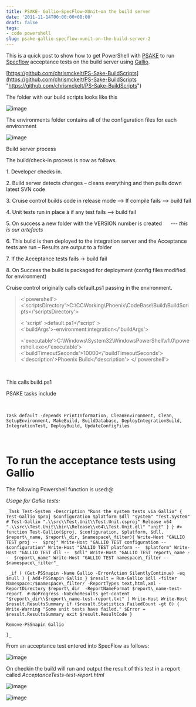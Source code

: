 ```yaml
---
title: PSAKE- Gallio–SpecFlow–XUnit–on the build server
date: '2011-11-14T00:00:00+08:00'
draft: false
tags:
- code powershell
slug: psake-gallio-specflow-xunit-on-the-build-server-2
---
```


This is a quick post to show how to get PowerShell with [PSAKE](http://codebetter.com/jameskovacs/2010/04/12/psake-v4-00/) to run [Specflow](http://specflow.org/) acceptance tests on the build server using [Gallio](http://www.gallio.org/).

[https://github.com/chrismckelt/PS-Sake-BuildScripts](https://github.com/chrismckelt/PS-Sake-BuildScripts "https://github.com/chrismckelt/PS-Sake-BuildScripts")


The folder with our build scripts looks like this

![image](https://user-images.githubusercontent.com/662868/120942836-06363080-c75e-11eb-9e2f-0a43b021e334.png)


The environments folder contains all of the configuration files for each environment

![image](https://user-images.githubusercontent.com/662868/120924073-7021ec00-c704-11eb-83f0-c51328e36f54.png)

Build server process
 

The build/check-in process is now as follows.

1\. Developer checks in.

2\. Build server detects changes – cleans everything and then pulls down latest SVN code

3\. Cruise control builds code in release mode –> If compile fails –> build fail

4\. Unit tests run in place à if any test fails –> build fail

5\. On success a new folder with the VERSION number is created      --- _this is our artefacts_

6\. This build is then deployed to the integration server and the Acceptance tests are run – Results are output to a folder

7\. If the Acceptance tests fails -> build fail

8\. On Success the build is packaged for deployment (config files modified for environment)


Cruise control originally calls default.ps1 passing in the environment.

> <'powershell'>   
> <'scriptsDirectory'>C:\\CCWorking\\Phoenix\\CodeBase\\Build\\BuildScripts</'scriptsDirectory'>  
> <!--Scrips folder-->   
> < 'script' >default.ps1</'script' >   
> <'buildArgs'>-environment:integration</'buildArgs'>  
> <!-- Project working folder -workingDir C:\\project1\\working-->   
> <'executable'>C:\\Windows\\System32\\WindowsPowerShell\\v1.0\\powershell.exe</'executable'>   
> <'buildTimeoutSeconds'>10000</'buildTimeoutSeconds'> <'description'>Phoenix Build</'description'> </'powershell'>
> 
 

This calls build.ps1

PSAKE tasks include

 

    Task default -depends PrintInformation, CleanEnvironment, Clean, SetupEnvironment, MakeBuild, BuildDatabase, DeployIntegrationBuild, IntegrationTest, DeployBuild, UpdateConfigFiles

 

# To run the acceptance tests using Gallio

The following Powershell function is used:@

_Usage for Gallio tests:_

    _Task Test-System -Description "Runs the system tests via Gallio" { Test-Gallio $proj $configuration $platform $dll "system" "Test.System" # Test-Gallio ".\\src\\Test.Unit\\Test.Unit.csproj" Release x64 ".\\src\\Test.Unit\\bin\\Release\\x64\\Test.Unit.dll" "unit" } } #> function Test-Gallio($proj, $configuration, $platform, $dll, $report\_name, $report\_dir, $namespace\_filter){ Write-Host "GALLIO TEST proj --  $proj" Write-Host "GALLIO TEST configuration --  $configuration" Write-Host "GALLIO TEST platform --  $platform" Write-Host "GALLIO TEST dll --  $dll" Write-Host "GALLIO TEST report\_name --  $report\_name" Write-Host "GALLIO TEST namespace\_filter --  $namespace\_filter"_

     _if ( (Get-PSSnapin -Name Gallio -ErrorAction SilentlyContinue) -eq $null ) { Add-PSSnapin Gallio } $result = Run-Gallio $dll -filter Namespace:/$namespace\_filter/ -ReportTypes text,html,xml -ReportDirectory $report\_dir  -ReportNameFormat $report\_name-test-report  #-NoProgress -NoEchoResults get-content "$report\_dir\\$report\_name-test-report.txt" | Write-Host Write-Host $result.ResultsSummary if ($result.Statistics.FailedCount -gt 0) { Write-Warning "Some unit tests have failed." $Error = $result.ResultsSummary exit $result.ResultCode }

    Remove-PSSnapin Gallio
  
    }_

From an acceptance test entered into SpecFlow as follows:

![image](https://user-images.githubusercontent.com/662868/120924208-1241d400-c705-11eb-9f59-c0215571af2c.png)

On checkin the build will run and output the result of this test in a report called _AcceptanceTests-test-report.html_ 


![image](https://user-images.githubusercontent.com/662868/120924266-5d5be700-c705-11eb-9aaa-ccbb75512ce2.png)

 ![image](https://user-images.githubusercontent.com/662868/120924294-8c725880-c705-11eb-81a0-1ddd0fd326b1.png)